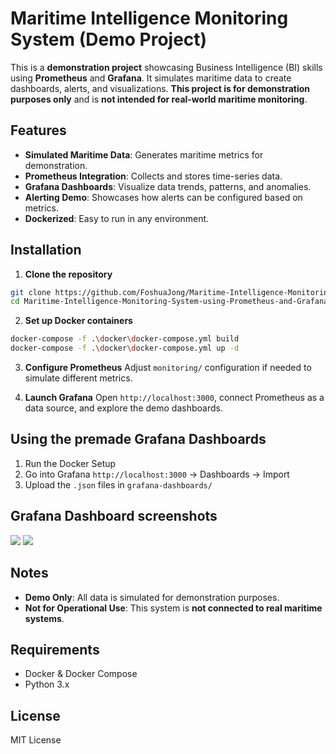 # Maritime Intelligence Monitoring System (Demo Project)

This is a **demonstration project** showcasing Business Intelligence (BI) skills using **Prometheus** and **Grafana**. It simulates maritime data to create dashboards, alerts, and visualizations. **This project is for demonstration purposes only** and is **not intended for real-world maritime monitoring**.

## Features

* **Simulated Maritime Data**: Generates maritime metrics for demonstration.
* **Prometheus Integration**: Collects and stores time-series data.
* **Grafana Dashboards**: Visualize data trends, patterns, and anomalies.
* **Alerting Demo**: Showcases how alerts can be configured based on metrics.
* **Dockerized**: Easy to run in any environment.

## Installation

1. **Clone the repository**

```bash
git clone https://github.com/FoshuaJong/Maritime-Intelligence-Monitoring-System-using-Prometheus-and-Grafana
cd Maritime-Intelligence-Monitoring-System-using-Prometheus-and-Grafana
```

2. **Set up Docker containers**

```bash
docker-compose -f .\docker\docker-compose.yml build
docker-compose -f .\docker\docker-compose.yml up -d
```

3. **Configure Prometheus**
   Adjust `monitoring/` configuration if needed to simulate different metrics.

4. **Launch Grafana**
   Open `http://localhost:3000`, connect Prometheus as a data source, and explore the demo dashboards.


## Using the premade Grafana Dashboards
1. Run the Docker Setup
2. Go into Grafana `http://localhost:3000` -> Dashboards -> Import
3. Upload the `.json` files in `grafana-dashboards/`

## Grafana Dashboard screenshots
![](https://github.com/FoshuaJong/Maritime-Intelligence-Monitoring-System-using-Prometheus-and-Grafana/tree/main/grafana-dashboards/images/dasboard_screenshot)
![](https://github.com/FoshuaJong/Maritime-Intelligence-Monitoring-System-using-Prometheus-and-Grafana/tree/main/grafana-dashboards/images/dasboard_screenshot_1)

## Notes

* **Demo Only**: All data is simulated for demonstration purposes.
* **Not for Operational Use**: This system is **not connected to real maritime systems**.

## Requirements

* Docker & Docker Compose
* Python 3.x

## License

MIT License
